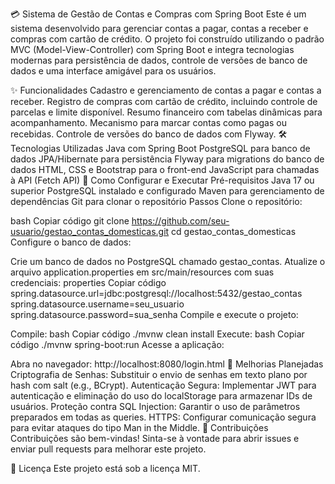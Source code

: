💳 Sistema de Gestão de Contas e Compras com Spring Boot
Este é um sistema desenvolvido para gerenciar contas a pagar, contas a receber e compras com cartão de crédito. O projeto foi construído utilizando o padrão MVC (Model-View-Controller) com Spring Boot e integra tecnologias modernas para persistência de dados, controle de versões de banco de dados e uma interface amigável para os usuários.

✨ Funcionalidades
Cadastro e gerenciamento de contas a pagar e contas a receber.
Registro de compras com cartão de crédito, incluindo controle de parcelas e limite disponível.
Resumo financeiro com tabelas dinâmicas para acompanhamento.
Mecanismo para marcar contas como pagas ou recebidas.
Controle de versões do banco de dados com Flyway.
🛠️ Tecnologias Utilizadas
Java com Spring Boot
PostgreSQL para banco de dados
JPA/Hibernate para persistência
Flyway para migrations do banco de dados
HTML, CSS e Bootstrap para o front-end
JavaScript para chamadas à API (Fetch API)
🚀 Como Configurar e Executar
Pré-requisitos
Java 17 ou superior
PostgreSQL instalado e configurado
Maven para gerenciamento de dependências
Git para clonar o repositório
Passos
Clone o repositório:

bash
Copiar código
git clone https://github.com/seu-usuario/gestao_contas_domesticas.git
cd gestao_contas_domesticas
Configure o banco de dados:

Crie um banco de dados no PostgreSQL chamado gestao_contas.
Atualize o arquivo application.properties em src/main/resources com suas credenciais:
properties
Copiar código
spring.datasource.url=jdbc:postgresql://localhost:5432/gestao_contas
spring.datasource.username=seu_usuario
spring.datasource.password=sua_senha
Compile e execute o projeto:

Compile:
bash
Copiar código
./mvnw clean install
Execute:
bash
Copiar código
./mvnw spring-boot:run
Acesse a aplicação:

Abra no navegador: http://localhost:8080/login.html
🔐 Melhorias Planejadas
Criptografia de Senhas: Substituir o envio de senhas em texto plano por hash com salt (e.g., BCrypt).
Autenticação Segura: Implementar JWT para autenticação e eliminação do uso do localStorage para armazenar IDs de usuários.
Proteção contra SQL Injection: Garantir o uso de parâmetros preparados em todas as queries.
HTTPS: Configurar comunicação segura para evitar ataques do tipo Man in the Middle.
🤝 Contribuições
Contribuições são bem-vindas! Sinta-se à vontade para abrir issues e enviar pull requests para melhorar este projeto.

📜 Licença
Este projeto está sob a licença MIT.
